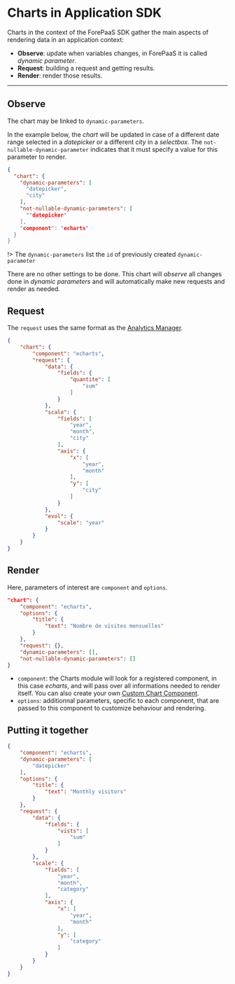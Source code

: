 # Charts in Application SDK

Charts in the context of the ForePaaS SDK gather the main aspects of rendering data in an application context:
* **Observe**: update when variables changes, in ForePaaS it is called *dynamic parameter*.
* **Request**: building a request and getting results.
* **Render**: render those results.

---
## Observe

The chart may be linked to `dynamic-parameters`.

In the example below, the *chart* will be updated in case of a different date range selected in a *datepicker* or a different *city* in a *selectbox*.
The `not-nullable-dynamic-parameter` indicates that it must specify a value for this parameter to render. 

```json
{
  "chart": {
    "dynamic-parameters": [
      "datepicker",
      "city"
    ],
    "not-nullable-dynamic-parameters": [
      ""datepicker"
    ],
    "component": "echarts"
  }
}
```

!> The `dynamic-parameters` list the `id` of previously created `dynamic-parameter`

There are no other settings to be done. 
This chart will *observe* all changes done in *dynamic parameters* and will automatically make new requests and render as needed.

## Request

The `request` uses the same format as the [Analytics Manager](/en/product/am/queries/visual).

```json
{
    "chart": {
        "component": "echarts",
        "request": {
            "data": {
                "fields": {
                    "quantite": [
                        "sum"
                    ]
                }
            },
            "scale": {
                "fields": [
                    "year",
                    "month",
                    "city"
                ],
                "axis": {
                    "x": [
                        "year",
                        "month"
                    ],
                    "y": [
                        "city"
                    ]
                }
            },
            "evol": {
                "scale": "year"
            }
        }
    }
}
```

## Render

Here, parameters of interest are `component` and `options`.
```json
"chart": {
    "component": "echarts",
    "options": {
        "title": {
            "text": "Nombre de visites mensuelles"
        }
    },
    "request": {},
    "dynamic-parameters": [],
    "not-nullable-dynamic-parameters": []
}
```

* `component`: the Charts module will look for a registered component, in this case *echarts*, and will pass over all informations needed to render itself. You can also
create your own [Custom Chart Component](/en/technical/sdk/app/custom-component).
* `options`: additionnal parameters, specific to each component, that are passed to this component to customize behaviour and rendering.


## Putting it together
```json
{
    "component": "echarts",
    "dynamic-parameters": [
        "datepicker"
    ],
    "options": {
        "title": {
            "text": "Monthly visitors"
        }
    },
    "request": {
        "data": {
            "fields": {
                "vists": [
                    "sum"
                ]
            }
        },
        "scale": {
            "fields": [
                "year",
                "month",
                "category"
            ],
            "axis": {
                "x": [
                    "year",
                    "month"
                ],
                "y": [
                    "category"
                ]
            }
        }
    }
}
```